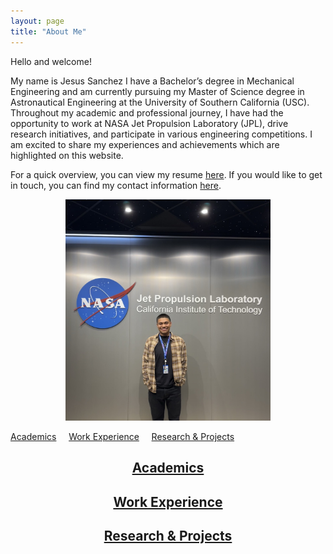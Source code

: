```yaml
---
layout: page
title: "About Me"
---
```


Hello and welcome! 

My name is Jesus Sanchez I have a Bachelor’s degree in Mechanical Engineering and am currently pursuing my Master of Science degree in Astronautical Engineering at the University of Southern California (USC). Throughout my academic and professional journey, I have had the opportunity to work at NASA Jet Propulsion Laboratory (JPL), drive research initiatives, and participate in various engineering competitions. I am excited to share my experiences and achievements which are highlighted on this website. 



For a quick overview, you can view my resume [here](JesusSanchez.pdf). If you would like to get in touch, you can find my contact information [here](contact.md). 

<div style="text-align: center;">
  <img src="MePic1.jpg" alt="Image" style="width: 65%;">
</div>

[Academics](academics.md)&nbsp;&nbsp;&nbsp;&nbsp;&nbsp;[Work Experience](workexp.md)&nbsp;&nbsp;&nbsp;&nbsp;&nbsp;[Research & Projects](projects.md)

<div style="text-align: center;">
  
  <h2><a href="academics.md">Academics</a></h2>
  
  <h2><a href="workexp.md">Work Experience</a></h2>
  
  <h2><a href="projects.md">Research & Projects</a></h2>
  
</div>
